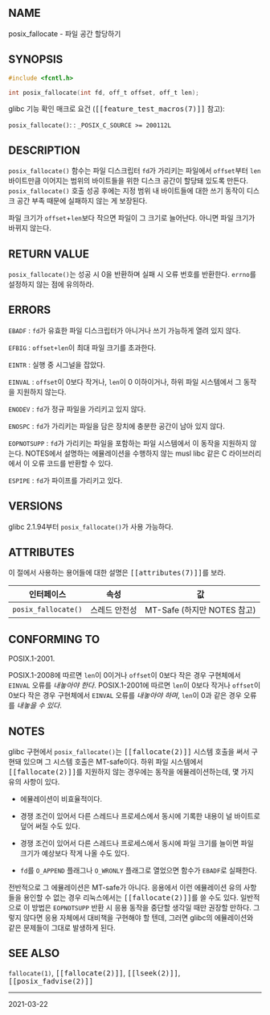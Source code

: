 ## NAME

posix_fallocate - 파일 공간 할당하기

## SYNOPSIS

```c
#include <fcntl.h>

int posix_fallocate(int fd, off_t offset, off_t len);
```

glibc 기능 확인 매크로 요건 (<tt>[[feature_test_macros(7)]]</tt> 참고):

`posix_fallocate()`:
:   `_POSIX_C_SOURCE >= 200112L`

## DESCRIPTION

`posix_fallocate()` 함수는 파일 디스크립터 `fd`가 가리키는 파일에서 `offset`부터 `len` 바이트만큼 이어지는 범위의 바이트들을 위한 디스크 공간이 할당돼 있도록 만든다. `posix_fallocate()` 호출 성공 후에는 지정 범위 내 바이트들에 대한 쓰기 동작이 디스크 공간 부족 때문에 실패하지 않는 게 보장된다.

파일 크기가 `offset`+`len`보다 작으면 파일이 그 크기로 늘어난다. 아니면 파일 크기가 바뀌지 않는다.

## RETURN VALUE

`posix_fallocate()`는 성공 시 0을 반환하며 실패 시 오류 번호를 반환한다. `errno`를 설정하지 않는 점에 유의하라.

## ERRORS

`EBADF`
:   `fd`가 유효한 파일 디스크립터가 아니거나 쓰기 가능하게 열려 있지 않다.

`EFBIG`
:   `offset+len`이 최대 파일 크기를 초과한다.

`EINTR`
:   실행 중 시그널을 잡았다.

`EINVAL`
:   `offset`이 0보다 작거나, `len`이 0 이하이거나, 하위 파일 시스템에서 그 동작을 지원하지 않는다.

`ENODEV`
:   `fd`가 정규 파일을 가리키고 있지 않다.

`ENOSPC`
:   `fd`가 가리키는 파일을 담은 장치에 충분한 공간이 남아 있지 않다.

`EOPNOTSUPP`
:   `fd`가 가리키는 파일을 포함하는 파일 시스템에서 이 동작을 지원하지 않는다. NOTES에서 설명하는 에뮬레이션을 수행하지 않는 musl libc 같은 C 라이브러리에서 이 오류 코드를 반환할 수 있다.

`ESPIPE`
:   `fd`가 파이프를 가리키고 있다.

## VERSIONS

glibc 2.1.94부터 `posix_fallocate()`가 사용 가능하다.

## ATTRIBUTES

이 절에서 사용하는 용어들에 대한 설명은 <tt>[[attributes(7)]]</tt>를 보라.

| 인터페이스 | 속성 | 값 |
| --- | --- | --- |
| `posix_fallocate()` | 스레드 안전성 | MT-Safe (하지만 NOTES 참고) |

## CONFORMING TO

POSIX.1-2001.

POSIX.1-2008에 따르면 `len`이 0이거나 `offset`이 0보다 작은 경우 구현체에서 `EINVAL` 오류를 *내놓아야 한다*. POSIX.1-2001에 따르면 `len`이 0보다 작거나 `offset`이 0보다 작은 경우 구현체에서 `EINVAL` 오류를 *내놓아야 하며*, `len`이 0과 같은 경우 오류를 *내놓을 수 있다*.

## NOTES

glibc 구현에서 `posix_fallocate()`는 <tt>[[fallocate(2)]]</tt> 시스템 호출을 써서 구현돼 있으며 그 시스템 호출은 MT-safe이다. 하위 파일 시스템에서 <tt>[[fallocate(2)]]</tt>를 지원하지 않는 경우에는 동작을 에뮬레이션하는데, 몇 가지 유의 사항이 있다.

* 에뮬레이션이 비효율적이다.

* 경쟁 조건이 있어서 다른 스레드나 프로세스에서 동시에 기록한 내용이 널 바이트로 덮어 써질 수도 있다.

* 경쟁 조건이 있어서 다른 스레드나 프로세스에서 동시에 파일 크기를 늘이면 파일 크기가 예상보다 작게 나올 수도 있다.

* `fd`를 `O_APPEND` 플래그나 `O_WRONLY` 플래그로 열었으면 함수가 `EBADF`로 실패한다.

전반적으로 그 에뮬레이션은 MT-safe가 아니다. 응용에서 이런 에뮬레이션 유의 사항들을 용인할 수 없는 경우 리눅스에서는 <tt>[[fallocate(2)]]</tt>를 쓸 수도 있다. 일반적으로 이 방법은 `EOPNOTSUPP` 반환 시 응용 동작을 중단할 생각일 때만 권장할 만하다. 그렇지 않다면 응용 자체에서 대비책을 구현해야 할 텐데, 그러면 glibc의 에뮬레이션와 같은 문제들이 그대로 발생하게 된다.

## SEE ALSO

`fallocate(1)`, <tt>[[fallocate(2)]]</tt>, <tt>[[lseek(2)]]</tt>, <tt>[[posix_fadvise(2)]]</tt>

----

2021-03-22
